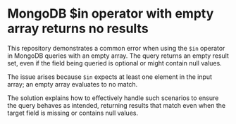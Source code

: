 # MongoDB $in operator with empty array returns no results

This repository demonstrates a common error when using the `$in` operator in MongoDB queries with an empty array.  The query returns an empty result set, even if the field being queried is optional or might contain null values.

The issue arises because `$in` expects at least one element in the input array; an empty array evaluates to no match.

The solution explains how to effectively handle such scenarios to ensure the query behaves as intended, returning results that match even when the target field is missing or contains null values.
